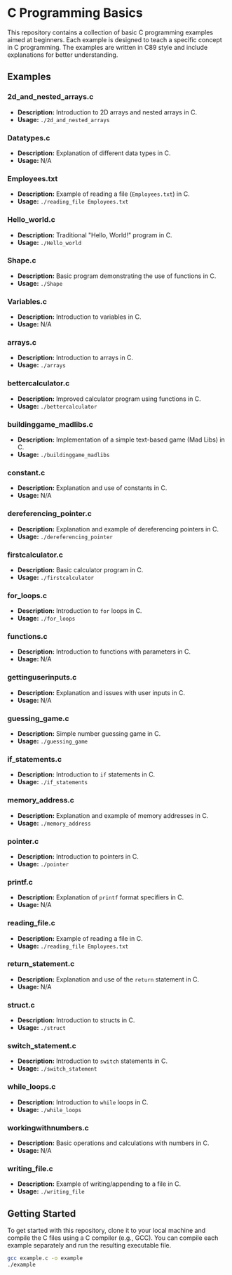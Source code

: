 # C Programming Basics

This repository contains a collection of basic C programming examples aimed at beginners.
Each example is designed to teach a specific concept in C programming. The examples are written in C89 style and include explanations for better understanding.

## Examples

### 2d_and_nested_arrays.c
- **Description:** Introduction to 2D arrays and nested arrays in C.
- **Usage:** `./2d_and_nested_arrays`

### Datatypes.c
- **Description:** Explanation of different data types in C.
- **Usage:** N/A

### Employees.txt
- **Description:** Example of reading a file (`Employees.txt`) in C.
- **Usage:** `./reading_file Employees.txt`

### Hello_world.c
- **Description:** Traditional "Hello, World!" program in C.
- **Usage:** `./Hello_world`

### Shape.c
- **Description:** Basic program demonstrating the use of functions in C.
- **Usage:** `./Shape`

### Variables.c
- **Description:** Introduction to variables in C.
- **Usage:** N/A

### arrays.c
- **Description:** Introduction to arrays in C.
- **Usage:** `./arrays`

### bettercalculator.c
- **Description:** Improved calculator program using functions in C.
- **Usage:** `./bettercalculator`

### buildinggame_madlibs.c
- **Description:** Implementation of a simple text-based game (Mad Libs) in C.
- **Usage:** `./buildinggame_madlibs`

### constant.c
- **Description:** Explanation and use of constants in C.
- **Usage:** N/A

### dereferencing_pointer.c
- **Description:** Explanation and example of dereferencing pointers in C.
- **Usage:** `./dereferencing_pointer`

### firstcalculator.c
- **Description:** Basic calculator program in C.
- **Usage:** `./firstcalculator`

### for_loops.c
- **Description:** Introduction to `for` loops in C.
- **Usage:** `./for_loops`

### functions.c
- **Description:** Introduction to functions with parameters in C.
- **Usage:** N/A

### gettinguserinputs.c
- **Description:** Explanation and issues with user inputs in C.
- **Usage:** N/A

### guessing_game.c
- **Description:** Simple number guessing game in C.
- **Usage:** `./guessing_game`

### if_statements.c
- **Description:** Introduction to `if` statements in C.
- **Usage:** `./if_statements`

### memory_address.c
- **Description:** Explanation and example of memory addresses in C.
- **Usage:** `./memory_address`

### pointer.c
- **Description:** Introduction to pointers in C.
- **Usage:** `./pointer`

### printf.c
- **Description:** Explanation of `printf` format specifiers in C.
- **Usage:** N/A

### reading_file.c
- **Description:** Example of reading a file in C.
- **Usage:** `./reading_file Employees.txt`

### return_statement.c
- **Description:** Explanation and use of the `return` statement in C.
- **Usage:** N/A

### struct.c
- **Description:** Introduction to structs in C.
- **Usage:** `./struct`

### switch_statement.c
- **Description:** Introduction to `switch` statements in C.
- **Usage:** `./switch_statement`

### while_loops.c
- **Description:** Introduction to `while` loops in C.
- **Usage:** `./while_loops`

### workingwithnumbers.c
- **Description:** Basic operations and calculations with numbers in C.
- **Usage:** N/A

### writing_file.c
- **Description:** Example of writing/appending to a file in C.
- **Usage:** `./writing_file`

## Getting Started

To get started with this repository, clone it to your local machine and compile the C files using a C compiler (e.g., GCC). 
You can compile each example separately and run the resulting executable file.

```bash
gcc example.c -o example
./example


